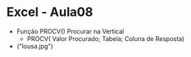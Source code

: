 # Excel - Aula08
- Função PROCV() Procurar na Vertical
	- PROCV( Valor Procurado; Tabela; Coluna de Resposta)
- ("lousa.jpg")